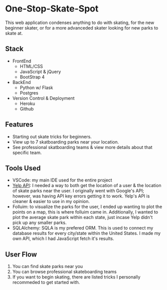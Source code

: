 # One-Stop-Skate-Spot

This web application condenses anything to do with skating, for the new beginner skater, or for a more advanceded skater looking for new parks to skate at.


## Stack
* FrontEnd
  * HTML/CSS
  * JavaScript & jQuery
  * BootStrap 4
* BackEnd
  * Python w/ Flask
  * Postgres
* Version Control & Deployment
  * Heroku
  * Github
  

## Features
* Starting out skate tricks for beginners.
* View up to 7 skatboarding parks near your location.
* See professional skatboarding teams & view more details about that specific team.

## Tools Used
* VSCode: my main IDE used for the entire project
* [Yelp API](https://www.yelp.com/developers/documentation/v3/business_search): I needed a way to both get the location of a user & the location of skate parks near the user. I originally went with Google's API; however, was having API key errors getting it to work. Yelp's API is cleaner & easier to use in my opinion.
* Folluim: to visualize the parks for the user, I ended up wanting to plot the points on a map, this is where folluim came in. Additionally, I wanted to plot the average skate park within each state, just incase Yelp didn't pick up any smaller parks.
* SQLAlchemy: SQLA is my prefered ORM. This is used to connect my database results for every city/state within the United States. I made my own API, which I had JavaScript fetch it's results.

## User Flow
1. You can find skate parks near you
2. You can browse professional skateboarding teams
3. If you want to begin skating, there are listed tricks I personally recommeded to get started with.
